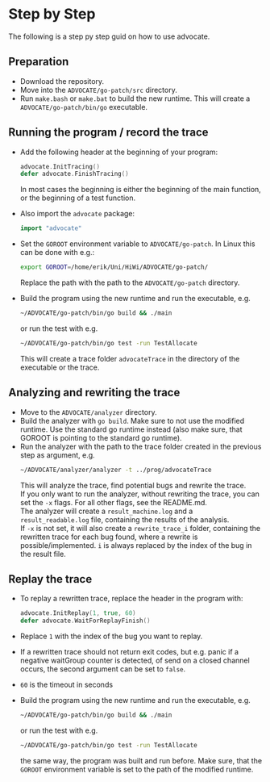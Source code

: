 # Step by Step

The following is a step py step guid on how to use advocate.

## Preparation

- Download the repository.
- Move into the `ADVOCATE/go-patch/src` directory.
- Run `make.bash` or `make.bat` to build the new runtime. This will create a
`ADVOCATE/go-patch/bin/go` executable.

## Running the program / record the trace
- Add the following header at the beginning of your program:
  ```go
  advocate.InitTracing()
  defer advocate.FinishTracing()
  ```
  In most cases the beginning is either the beginning of the main function, or the beginning of a
test function.
- Also import the `advocate` package:
  ```go
  import "advocate"
  ```

- Set the `GOROOT` environment variable to `ADVOCATE/go-patch`.
In Linux this can be done with e.g.:
  ```bash
  export GOROOT=/home/erik/Uni/HiWi/ADVOCATE/go-patch/
  ```
  Replace the path with the path to the `ADVOCATE/go-patch` directory.
- Build the program using the new runtime and run the executable, e.g.
  ```bash
  ~/ADVOCATE/go-patch/bin/go build && ./main
  ```
  or run the test with e.g.
  ```bash
  ~/ADVOCATE/go-patch/bin/go test -run TestAllocate
  ```
  This will create a trace folder `advocateTrace` in the directory of the executable or the trace.

## Analyzing and rewriting the trace
- Move to the `ADVOCATE/analyzer` directory.
- Build the analyzer with `go build`. Make sure to not use the modified runtime.
Use the standard go runtime instead (also make sure, that GOROOT is
pointing to the standard go runtime).
- Run the analyzer with the path to the trace folder created in the previous step as argument, e.g.
  ```bash
  ~/ADVOCATE/analyzer/analyzer -t ../prog/advocateTrace
  ```
  This will analyze the trace, find potential bugs and rewrite the trace.\
If you only want to run the analyzer, without rewriting the trace, you can
set the `-x` flags. For all other flags, see the README.md.\
The analyzer will create a `result_machine.log` and a `result_readable.log` file,
containing the results of the analysis.\
If `-x` is not set, it will also create a `rewrite_trace_i` folder, containing
the rewritten trace for each bug found, where a rewrite is possible/implemented.
`i` is always replaced by the index of the bug in the result file.

## Replay the trace

- To replay a rewritten trace, replace the header in the program with:
  ```go
  advocate.InitReplay(1, true, 60)
  defer advocate.WaitForReplayFinish()
  ```

- Replace `1` with the index of the bug you want to replay.
- If a rewritten trace should not return exit codes, but e.g. panic if a
negative waitGroup counter is detected, of send on a closed channel occurs,
the second argument can be set to `false`.
- `60` is the timeout in seconds
- Build the program using the new runtime and run the executable, e.g.
  ```bash
  ~/ADVOCATE/go-patch/bin/go build && ./main
  ```
  or run the test with e.g.
  ```bash
  ~/ADVOCATE/go-patch/bin/go test -run TestAllocate
  ```
  the same way, the program was built and run before. Make sure, that the `GOROOT` environment variable is set to the path of the
modified runtime.